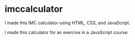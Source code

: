 # imccalculator

I made this IMC calculator using HTML, CSS, and JavaScript.

I made this calculator for an exercise in a JavaScript course.
